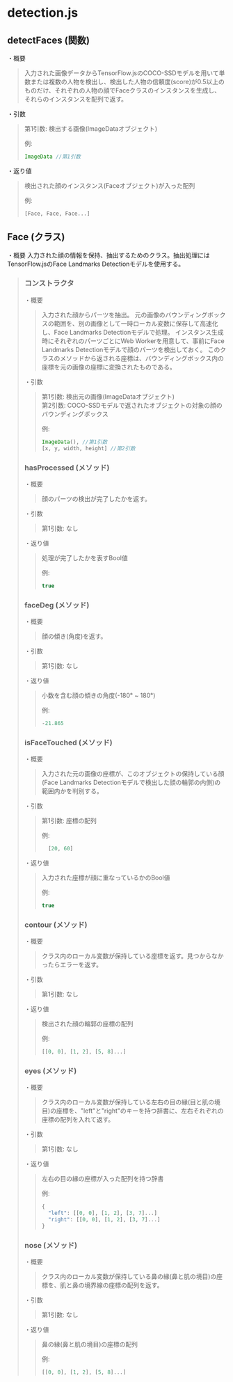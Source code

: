 # detection.js

## detectFaces (関数)
・概要
> 入力された画像データからTensorFlow.jsのCOCO-SSDモデルを用いて単数または複数の人物を検出し、検出した人物の信頼度(score)が0.5以上のものだけ、それぞれの人物の顔でFaceクラスのインスタンスを生成し、それらのインスタンスを配列で返す。

・引数
> 第1引数: 検出する画像(ImageDataオブジェクト)
> 
> 例:  
> ```javascript
> ImageData //第1引数
> ```

・返り値
> 検出された顔のインスタンス(Faceオブジェクト)が入った配列
> 
> 例:  
> ```javascript
> [Face, Face, Face...]
> ```

## Face (クラス)
・概要
入力された顔の情報を保持、抽出するためのクラス。抽出処理にはTensorFlow.jsのFace Landmarks Detectionモデルを使用する。

> ### コンストラクタ
> ・概要
> > 入力された顔からパーツを抽出。
> > 元の画像のバウンディングボックスの範囲を、別の画像として一時ローカル変数に保存して高速化し、Face Landmarks Detectionモデルで処理。
> > インスタンス生成時にそれぞれのパーツごとにWeb Workerを用意して、事前にFace Landmarks Detectionモデルで顔のパーツを検出しておく。
> > このクラスのメソッドから返される座標は、バウンディングボックス内の座標を元の画像の座標に変換されたものである。
> > 
> ・引数
> > 第1引数: 検出元の画像(ImageDataオブジェクト)  
> > 第2引数: COCO-SSDモデルで返されたオブジェクトの対象の顔のバウンディングボックス
> > 
> > 例:  
> > ```javascript
> > ImageData(), //第1引数
> > [x, y, width, height] //第2引数
> > ```
> 
> ### hasProcessed (メソッド)
> ・概要
> > 顔のパーツの検出が完了したかを返す。
> 
> ・引数
> > 第1引数: なし
> 
> ・返り値
> > 処理が完了したかを表すBool値
> > 
> > 例:  
> > ```javascript
> > true
> > ```
> 
> ### faceDeg (メソッド)
> ・概要
> > 顔の傾き(角度)を返す。
> 
> ・引数
> > 第1引数: なし
> 
> ・返り値
> > 小数を含む顔の傾きの角度(-180° ~ 180°)
> > 
> > 例:  
> > ```javascript
> > -21.865
> > ```
> 
> ### isFaceTouched (メソッド)
> ・概要
> > 入力された元の画像の座標が、このオブジェクトの保持している顔(Face Landmarks Detectionモデルで検出した顔の輪郭の内側)の範囲内かを判別する。
> 
> ・引数
> > 第1引数: 座標の配列
> >
> > 例:
> > ```javascript
> >   [20, 60]
> > ```
> 
> ・返り値
> > 入力された座標が顔に重なっているかのBool値
> > 
> > 例:  
> > ```javascript
> > true
> > ```
>
> ### contour (メソッド)
> ・概要
> > クラス内のローカル変数が保持している座標を返す。見つからなかったらエラーを返す。
> 
> ・引数
> > 第1引数: なし
> 
> ・返り値
> > 検出された顔の輪郭の座標の配列
> > 
> > 例:  
> > ```javascript
> > [[0, 0], [1, 2], [5, 8]...]
> > ```
> 
> ### eyes (メソッド)
> ・概要
> > クラス内のローカル変数が保持している左右の目の縁(目と肌の境目)の座標を、"left"と"right"のキーを持つ辞書に、左右それぞれの座標の配列を入れて返す。
> 
> ・引数
> > 第1引数: なし
> 
> ・返り値
> > 左右の目の縁の座標が入った配列を持つ辞書
> > 
> > 例:
> > ```javascript
> > {
> >   "left": [[0, 0], [1, 2], [3, 7]...]
> >   "right": [[0, 0], [1, 2], [3, 7]...]
> > }
> > ```
> 
> ### nose (メソッド)
> ・概要
> > クラス内のローカル変数が保持している鼻の縁(鼻と肌の境目)の座標を、肌と鼻の境界線の座標の配列を返す。
> 
> ・引数
> > 第1引数: なし
> 
> ・返り値
> > 鼻の縁(鼻と肌の境目)の座標の配列
> > 
> > 例:  
> > ```javascript
> > [[0, 0], [1, 2], [5, 8]...]
> > ```